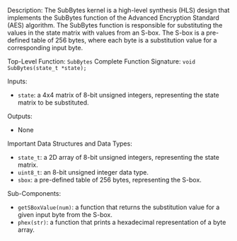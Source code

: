 Description:
The SubBytes kernel is a high-level synthesis (HLS) design that implements the SubBytes function of the Advanced Encryption Standard (AES) algorithm. The SubBytes function is responsible for substituting the values in the state matrix with values from an S-box. The S-box is a pre-defined table of 256 bytes, where each byte is a substitution value for a corresponding input byte.

Top-Level Function: `SubBytes`
Complete Function Signature: `void SubBytes(state_t *state);`

Inputs:
- `state`: a 4x4 matrix of 8-bit unsigned integers, representing the state matrix to be substituted.

Outputs:
- None

Important Data Structures and Data Types:
- `state_t`: a 2D array of 8-bit unsigned integers, representing the state matrix.
- `uint8_t`: an 8-bit unsigned integer data type.
- `sbox`: a pre-defined table of 256 bytes, representing the S-box.

Sub-Components:
- `getSBoxValue(num)`: a function that returns the substitution value for a given input byte from the S-box.
- `phex(str)`: a function that prints a hexadecimal representation of a byte array.
